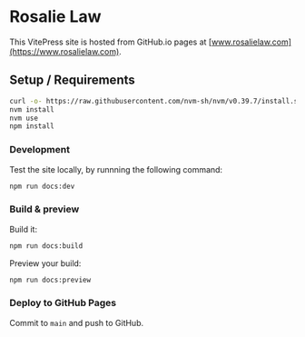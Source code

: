 # Rosalie Law

This VitePress site is hosted from GitHub.io pages at [www.rosalielaw.com](https://www.rosalielaw.com).

## Setup / Requirements

```bash
curl -o- https://raw.githubusercontent.com/nvm-sh/nvm/v0.39.7/install.sh | bash
nvm install
nvm use
npm install
```

### Development

Test the site locally, by runnning the following command:

```bash
npm run docs:dev
```

### Build & preview

Build it:
```bash
npm run docs:build
```

Preview your build:
```bash
npm run docs:preview
```

### Deploy to GitHub Pages

Commit to `main` and push to GitHub.
